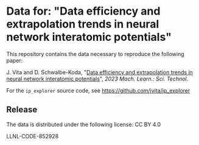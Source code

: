 # Data for: "Data efficiency and extrapolation trends in neural network interatomic potentials"

This repository contains the data necessary to reproduce the following paper:

J. Vita and D. Schwalbe-Koda, "[Data efficiency and extrapolation trends in neural network interatomic potentials](https://doi.org/10.1088/2632-2153/acf115)", _2023 Mach. Learn.: Sci. Technol_.

For the `ip_explorer` source code, see https://github.com/jvita/ip_explorer

## Release

The data is distributed under the following license: CC BY 4.0

LLNL-CODE-852928
